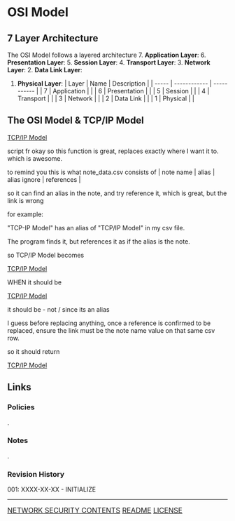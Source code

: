 # OSI Model
## 7 Layer Architecture
The OSI Model follows a layered architecture
7. **Application Layer**:
6. **Presentation Layer**:
5. **Session Layer**:
4. **Transport Layer**:
3. **Network Layer**:
2. **Data Link Layer**:
1. **Physical Layer**:
| Layer | Name         | Description |
| ----- | ------------ | ----------- |
| 7     | Application  |             |
| 6     | Presentation |             |
| 5     | Session      |             |
| 4     | Transport    |             |
| 3     | Network      |             |
| 2     | Data Link    |             |
| 1     | Physical     |             |
## The OSI Model & TCP/IP Model
[TCP/IP Model](TCP/IP%20Model.md)

script fr
okay so this function is great, replaces exactly where I want it to. which is awesome.

to remind you this is what note_data.csv consists of
| note name | alias | alias ignore | references |

so it can find an alias in the note, and try reference it, which is great, but the link is wrong

for example:

"TCP-IP Model" has an alias of "TCP/IP Model" in my csv file.

The program finds it, but references it as if the alias is the note.

so TCP/IP Model becomes

[TCP/IP Model](TCP/IP%20Model.md)

WHEN it should be

[TCP/IP Model](TCP-IP%20Model.md)

it should be - not / since its an alias

I guess before replacing anything, once a reference is confirmed to be replaced, ensure the link must be the note name value on that same csv row.

so it should return

[TCP/IP Model](TCP-IP%20Model.md)



## Links
### Policies
.
### Notes
.
### Revision History

001: XXXX-XX-XX - INITIALIZE

---
<font size=3>[NETWORK SECURITY CONTENTS](-%20Network%20Security%20Contents.md)
[README](README.md)
[LICENSE](LICENSE)<font>
